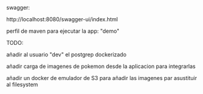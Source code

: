 

swagger:

http://localhost:8080/swagger-ui/index.html

perfil de maven para ejecutar la app: "demo"

TODO:

añadir al usuario "dev" el postgrep dockerizado

añadir carga de imagenes de pokemon desde la aplicacion para integrarlas

añadir un docker de emulador de S3 para añadir las imagenes par asustituir al filesystem





